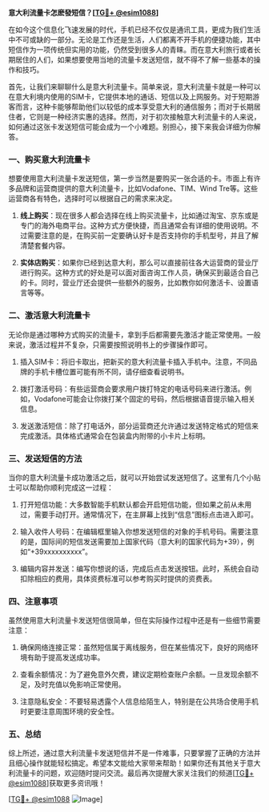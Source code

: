 **意大利流量卡怎麽發短信？[[TG💪+ @esim1088](https://t.me/s/esim1088)]**

在如今这个信息化飞速发展的时代，手机已经不仅仅是通讯工具，更成为我们生活中不可或缺的一部分。无论是工作还是生活，人们都离不开手机的便捷功能，其中短信作为一项传统但实用的功能，仍然受到很多人的青睐。而在意大利旅行或者长期居住的人们，如果想要使用当地的流量卡发送短信，就不得不了解一些基本的操作和技巧。

首先，让我们来聊聊什么是意大利流量卡。简单来说，意大利流量卡就是一种可以在意大利境内使用的SIM卡，它提供本地的通话、短信以及上网服务。对于短期游客而言，这种卡能够帮助他们以较低的成本享受意大利的通信服务；而对于长期居住者，它则是一种经济实惠的选择。然而，对于初次接触意大利流量卡的人来说，如何通过这张卡发送短信可能会成为一个小难题。别担心，接下来我会详细为你解答。

### 一、购买意大利流量卡

想要使用意大利流量卡发送短信，第一步当然是要购买一张合适的卡。市面上有许多品牌和运营商提供的意大利流量卡，比如Vodafone、TIM、Wind Tre等。这些运营商各有特色，选择时可以根据自己的需求来决定。

1. **线上购买**：现在很多人都会选择在线上购买流量卡，比如通过淘宝、京东或是专门的海外电商平台。这种方式方便快捷，而且通常会有详细的使用说明。不过需要注意的是，在购买前一定要确认好卡是否支持你的手机型号，并且了解清楚套餐内容。

2. **实体店购买**：如果你已经到达意大利，那么可以直接前往各大运营商的营业厅进行购买。这种方式的好处是可以面对面咨询工作人员，确保买到最适合自己的卡。同时，营业厅还会提供一些额外的服务，比如教你如何激活卡、设置语言等等。

### 二、激活意大利流量卡

无论你是通过哪种方式购买的流量卡，拿到手后都需要先激活才能正常使用。一般来说，激活过程并不复杂，只需要按照说明书上的步骤操作即可。

1. 插入SIM卡：将旧卡取出，把新买的意大利流量卡插入手机中。注意，不同品牌的手机卡槽位置可能有所不同，请仔细查看说明书。

2. 拨打激活号码：有些运营商会要求用户拨打特定的电话号码来进行激活。例如，Vodafone可能会让你拨打某个固定的号码，然后根据语音提示输入相关信息。

3. 发送激活短信：除了打电话外，部分运营商还允许通过发送特定格式的短信来完成激活。具体格式通常会在包装盒内附带的小卡片上标明。

### 三、发送短信的方法

当你的意大利流量卡成功激活之后，就可以开始尝试发送短信了。这里有几个小贴士可以帮助你顺利完成这一过程：

1. 打开短信功能：大多数智能手机默认都会开启短信功能，但如果之前从未用过，需要手动打开。通常情况下，在主屏幕上找到“信息”图标点击进入即可。

2. 输入收件人号码：在编辑框里输入你想发送短信的对象的手机号码。需要注意的是，国际间的短信发送需要加上国家代码（意大利的国家代码为+39），例如“+39xxxxxxxxxx”。

3. 编辑内容并发送：编写你想说的话，完成后点击发送按钮。此时，系统会自动扣除相应的费用，具体资费标准可以参考购买时提供的资费表。

### 四、注意事项

虽然使用意大利流量卡发送短信很简单，但在实际操作过程中还是有一些细节需要注意：

1. 确保网络连接正常：虽然短信属于离线服务，但在某些情况下，良好的网络环境有助于提高发送成功率。

2. 查看余额情况：为了避免意外欠费，建议定期检查账户余额。一旦发现余额不足，及时充值以免影响正常使用。

3. 注意隐私安全：不要轻易透露个人信息给陌生人，特别是在公共场合使用手机时更要注意周围环境的安全性。

### 五、总结

综上所述，通过意大利流量卡发送短信并不是一件难事，只要掌握了正确的方法并且细心操作就能轻松搞定。希望本文能给大家带来帮助！如果你还有其他关于意大利流量卡的问题，欢迎随时提问交流。最后再次提醒大家关注我们的频道[[TG💪+ @esim1088](https://t.me/s/esim1088)]获取更多资讯哦！

[[TG💪+ @esim1088](https://t.me/s/esim1088) ![Image](https://i.postimg.cc/4NQfJmqS/Snipaste-2025-05-13-00-14-12.png)]